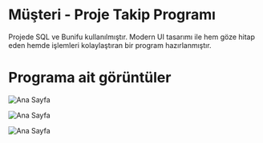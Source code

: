# Müşteri - Proje Takip Programı

Projede SQL ve Bunifu kullanılmıştır.
Modern UI tasarımı ile hem göze hitap eden hemde işlemleri kolaylaştıran bir program hazırlanmıştır.

# Programa ait görüntüler

![Ana Sayfa](https://www.hizliresim.com/gdkrcg5.jpg)


![Ana Sayfa](https://www.hizliresim.com/pismk5t.jpg)


![Ana Sayfa](https://www.hizliresim.com/m24r4ov)
